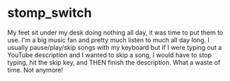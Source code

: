 # stomp_switch
My feet sit under my desk doing nothing all day, it was time to put them to use. I'm a big music fan and pretty much listen to much all day long. I usually pause/play/skip songs with my keyboard but if I were typing out a YouTube description and I wanted to skip a song, I would have to stop typing, hit the skip key, and THEN finish the description. What a waste of time. Not anymore! 
